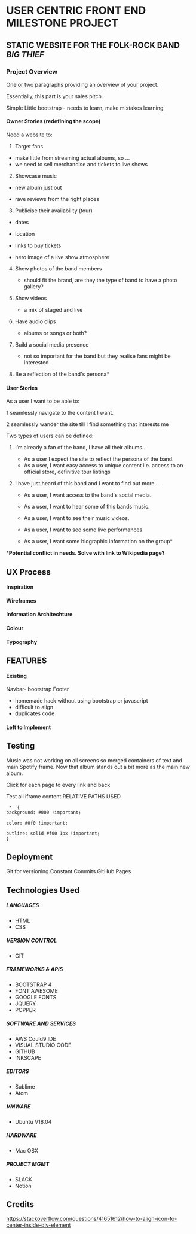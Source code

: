 # USER CENTRIC FRONT END MILESTONE PROJECT

## STATIC WEBSITE FOR THE FOLK-ROCK BAND _BIG THIEF_

### Project Overview

One or two paragraphs providing an overview of your project.

Essentially, this part is your sales pitch.

Simple
Little bootstrap - needs to learn, make mistakes learning


#### Owner Stories (redefining the scope)

Need a website to:

1. Target fans

 - make little from streaming actual albums, so ...
 - we need to sell merchandise and tickets to live shows

2. Showcase music

 - new album just out

 - rave reviews from the right places

3. Publicise their availability (tour)

 - dates

 - location

 - links to buy tickets

 - hero image of a live show atmosphere

4. Show photos of the band members

     - should fit the brand, are they the type of band to have a photo gallery?

5. Show videos
     - a mix of staged and live

6. Have audio clips

     - albums or songs or both?

7. Build a social media presence

    - not so important for the band but they realise fans might be interested

8. Be a reflection of the band's persona*

#### User Stories

As a user I want to be able to:

 1 seamlessly navigate to the content I want.

 2 seamlessly wander the site till I find something that interests me

Two types of users can be defined:

1. I’m already a fan of the band, I have all their albums…
    - As a user I expect the site to reflect the persona of the band.
    - As a user, I want easy access to unique content i.e. access to an official store, definitive tour listings

2. I have just heard of this band and I want to find out more…
    - As a user, I want access to the band's social media.

    - As a user, I want to hear some of this bands music.
    - As a user, I want to see their music videos.

    - As a user, I want to see some live performances.
    - As a user, I want some biographic information on the group*

***Potential conflict in needs. Solve with link to Wikipedia page?**

## UX Process

#### Inspiration

#### Wireframes

#### Information Architechture

#### Colour

#### Typography



## FEATURES

#### Existing
 Navbar- bootstrap
 Footer
- homemade hack without using bootstrap or javascript
- difficult to align
- duplicates code

#### Left to Implement


## Testing

Music was not working on all screens so merged containers of text and main Spotify frame.
Now that album stands out a bit more as the main new album.

 Click for each page to every link and back

Test all iframe content
RELATIVE PATHS USED

     *  {
    background: #000 !important;

    color: #0f0 !important;

    outline: solid #f00 1px !important;
    }

## Deployment

Git for versioning
Constant Commits
GitHub Pages

## Technologies Used

##### LANGUAGES
- HTML
- CSS

##### VERSION CONTROL
- GIT

##### FRAMEWORKS & APIS
- BOOTSTRAP 4
- FONT AWESOME
- GOOGLE FONTS
- JQUERY
- POPPER

##### SOFTWARE AND SERVICES
- AWS Could9 IDE
- VISUAL STUDIO CODE
- GITHUB
- INKSCAPE

##### EDITORS
- Sublime
- Atom

##### VMWARE
- Ubuntu V18.04

##### HARDWARE
- Mac OSX

##### PROJECT MGMT
- SLACK
- Notion

## Credits
https://stackoverflow.com/questions/41651612/how-to-align-icon-to-center-inside-div-element




